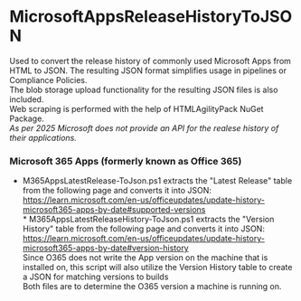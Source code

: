 # MicrosoftAppsReleaseHistoryToJSON
Used to convert the release history of commonly used Microsoft Apps from HTML to JSON. The resulting JSON format simplifies usage in pipelines or Compliance Policies.
<br>The blob storage  upload functionality for the resulting JSON files is also included.
<br>Web scraping is performed with the help of HTMLAgilityPack NuGet Package.
<br>*As per 2025 Microsoft does not provide an API for the realese history of their applications.*

### Microsoft 365 Apps (formerly known as Office 365)
* M365AppsLatestRelease-ToJson.ps1 extracts the "Latest Release" table from the following page and converts it into JSON:
https://learn.microsoft.com/en-us/officeupdates/update-history-microsoft365-apps-by-date#supported-versions
<br>* M365AppsLatestReleaseHistory-ToJson.ps1 extracts the "Version History" table from the following page and converts it into JSON:
https://learn.microsoft.com/en-us/officeupdates/update-history-microsoft365-apps-by-date#version-history
<br> Since O365 does not write the App version on the machine that is installed on, this script will also utilize the Version History table to create a JSON for matching versions to builds
<br> Both files are to determine the O365 version a machine is running on.

